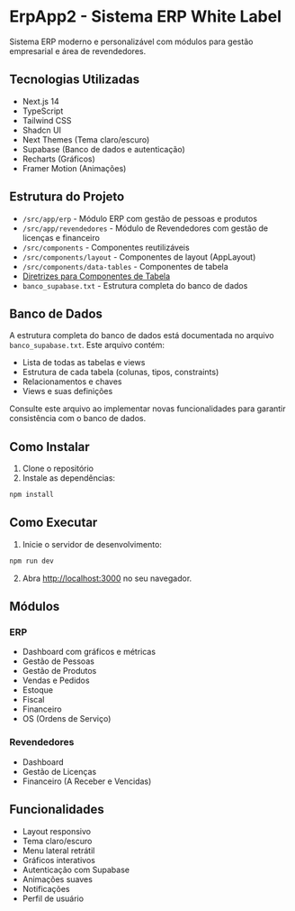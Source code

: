 # ErpApp2 - Sistema ERP White Label

Sistema ERP moderno e personalizável com módulos para gestão empresarial e área de revendedores.

## Tecnologias Utilizadas

- Next.js 14
- TypeScript
- Tailwind CSS
- Shadcn UI
- Next Themes (Tema claro/escuro)
- Supabase (Banco de dados e autenticação)
- Recharts (Gráficos)
- Framer Motion (Animações)

## Estrutura do Projeto

- `/src/app/erp` - Módulo ERP com gestão de pessoas e produtos
- `/src/app/revendedores` - Módulo de Revendedores com gestão de licenças e financeiro
- `/src/components` - Componentes reutilizáveis
- `/src/components/layout` - Componentes de layout (AppLayout)
- `/src/components/data-tables` - Componentes de tabela
- [Diretrizes para Componentes de Tabela](src/components/data-tables/README.md)
- `banco_supabase.txt` - Estrutura completa do banco de dados

## Banco de Dados

A estrutura completa do banco de dados está documentada no arquivo `banco_supabase.txt`. Este arquivo contém:
- Lista de todas as tabelas e views
- Estrutura de cada tabela (colunas, tipos, constraints)
- Relacionamentos e chaves
- Views e suas definições

Consulte este arquivo ao implementar novas funcionalidades para garantir consistência com o banco de dados.

## Como Instalar

1. Clone o repositório
2. Instale as dependências:
```bash
npm install
```

## Como Executar

1. Inicie o servidor de desenvolvimento:
```bash
npm run dev
```

2. Abra [http://localhost:3000](http://localhost:3000) no seu navegador.

## Módulos

### ERP
- Dashboard com gráficos e métricas
- Gestão de Pessoas
- Gestão de Produtos
- Vendas e Pedidos
- Estoque
- Fiscal
- Financeiro
- OS (Ordens de Serviço)

### Revendedores
- Dashboard
- Gestão de Licenças
- Financeiro (A Receber e Vencidas)

## Funcionalidades

- Layout responsivo
- Tema claro/escuro
- Menu lateral retrátil
- Gráficos interativos
- Autenticação com Supabase
- Animações suaves
- Notificações
- Perfil de usuário
